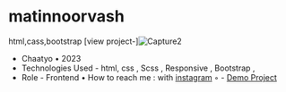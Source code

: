 # matinnoorvash
html,cass,bootstrap
[view project-]![Capture2](https://user-images.githubusercontent.com/122665936/220447936-e35534c8-2a9f-4d53-810d-97fe6c93d3b3.PNG)
- Chaatyo • 2023
- Technologies Used - html, css , Scss , Responsive , Bootstrap , 
- Role - Frontend
• How to reach me : with [instagram](https://instagram.com/matin.noorvash.web)
◦ - [Demo Project](https://matinnoorvash007.github.io/matinnoorvash/)
